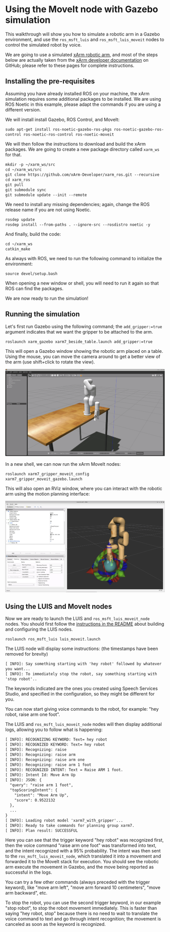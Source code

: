 # Using the MoveIt node with Gazebo simulation

This walkthrough will show you how to simulate a robotic arm in a Gazebo environment, and use the `ros_msft_luis` and `ros_msft_luis_moveit` nodes to control the simulated robot by voice.

We are going to use a simulated [xArm robotic arm](https://www.ufactory.cc/pages/xarm), and most of the steps below are actually taken from the [xArm developer documentation](https://github.com/xArm-Developer/xarm_ros) on GitHub; please refer to these pages for complete instructions.

## Installing the pre-requisites

Assuming you have already installed ROS on your machine, the xArm simulation requires some additional packages to be installed. We are using ROS Noetic in this example, please adapt the commands if you are using a different version.

We will install install Gazebo, ROS Control, and MoveIt:

```
sudo apt-get install ros-noetic-gazebo-ros-pkgs ros-noetic-gazebo-ros-control ros-noetic-ros-control ros-noetic-moveit
```

We will then follow the instructions to download and build the xArm packages. We are going to create a new package directory called `xarm_ws` for that.

```
mkdir -p ~/xarm_ws/src
cd ~/xarm_ws/src
git clone https://github.com/xArm-Developer/xarm_ros.git --recursive
cd xarm_ros
git pull
git submodule sync
git submodule update --init --remote
```

We need to install any missing dependencies; again, change the ROS release name if you are not using Noetic.

```
rosdep update
rosdep install --from-paths . --ignore-src --rosdistro noetic -y
```

And finally, build the code:

```
cd ~/xarm_ws
catkin_make
```

As always with ROS, we need to run the following command to initialize the environment:

```
source devel/setup.bash
```

When opening a new window or shell, you will need to run it again so that ROS can find the packages. 

We are now ready to run the simulation!

## Running the simulation

Let's first run Gazebo using the following command; the `add_gripper:=true` argument indicates that we want the gripper to be attached to the arm.

```
roslaunch xarm_gazebo xarm7_beside_table.launch add_gripper:=true
```

This will open a Gazebo window showing the robotic arm placed on a table. Using the mouse, you can move the camera around to get a better view of the arm (use shift+click to rotate the view).

![xArm Gazebo](img/xarm_gazebo.png)

In a new shell, we can now run the xArm MoveIt nodes:

```
roslaunch xarm7_gripper_moveit_config xarm7_gripper_moveit_gazebo.launch
```

This will also open an RViz window, where you can interact with the robotic arm using the motion planning interface:

![xArm Gazebo](img/xarm_rviz.png)

## Using the LUIS and MoveIt nodes

Now we are ready to launch the LUIS and `ros_msft_luis_moveit_node` nodes. You should first follow the [instructions in the README](../README.md) about building and configuring the LUIS nodes.

```
roslaunch ros_msft_luis luis_moveit.launch
```

The LUIS node will display some instructions: (the timestamps have been removed for brevity)

```
[ INFO]: Say something starting with 'hey robot' followed by whatever you want...
[ INFO]: To immediately stop the robot, say something starting with 'stop robot'..
```

The keywords indicated are the ones you created using Speech Services Studio, and specified in the configuration, so they might be different for you.

You can now start giving voice commands to the robot, for example: "hey robot, raise arm one foot".

The LUIS and `ros_msft_luis_moveit_node` nodes will then display additional logs, allowing you to follow what is happening:

```
[ INFO]: RECOGNIZING KEYWORD: Text= hey robot
[ INFO]: RECOGNIZED KEYWORD: Text= hey robot
[ INFO]: Recognizing: raise
[ INFO]: Recognizing: raise arm
[ INFO]: Recognizing: raise arm one
[ INFO]: Recognizing: raise arm 1 foot
[ INFO]: RECOGNIZED INTENT: Text = Raise ARM 1 foot.
[ INFO]: Intent Id: Move Arm Up
[ INFO]: JSON: {
  "query": "raise arm 1 foot",
  "topScoringIntent": {
    "intent": "Move Arm Up",
    "score": 0.9522132
  },
  ...
}
[ INFO]: Loading robot model 'xarm7_with_gripper'...
[ INFO]: Ready to take commands for planning group xarm7.
[ INFO]: Plan result: SUCCESSFUL
```

Here you can see that the trigger keyword "hey robot" was recognized first, then the voice command "raise arm one foot" was transformed into text, and the intent recognized with a 95% probability. The intent was then sent to the `ros_msft_luis_moveit_node`, which translated it into a movement and forwarded it to the MoveIt stack for execution. You should see the robotic arm execute the movement in Gazebo, and the move being reported as successful in the logs.

You can try a few other commands (always preceded with the trigger keyword), like "move arm left", "move arm forward 10 centimeters", "move arm backward", etc.

To stop the robot, you can use the second trigger keyword, in our example "stop robot", to stop the robot movement immediately. This is faster than saying "hey robot, stop" because there is no need to wait to translate the voice command to text and go through intent recognition; the movement is canceled as soon as the keyword is recognized.
